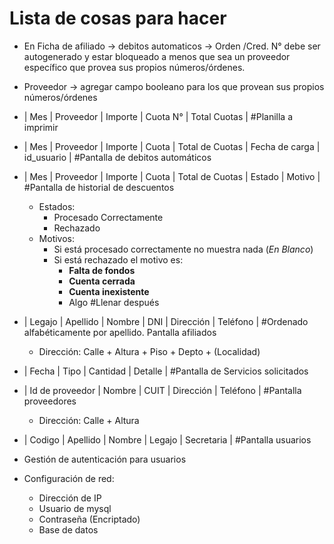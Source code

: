 # Lista de cosas para hacer

- En Ficha de afiliado -> debitos automaticos -> Orden /Cred. N° debe ser autogenerado y estar bloqueado a menos que sea un proveedor específico que provea sus propios números/órdenes.
- Proveedor -> agregar campo booleano para los que provean sus propios números/órdenes

- | Mes | Proveedor | Importe | Cuota N° | Total Cuotas | #Planilla a imprimir

- | Mes | Proveedor | Importe | Cuota | Total de Cuotas | Fecha de carga | id_usuario | #Pantalla de debitos automáticos

- | Mes | Proveedor | Importe | Cuota | Total de Cuotas | Estado | Motivo | #Pantalla de historial de descuentos
    - Estados:
        - Procesado Correctamente
        - Rechazado
    - Motivos:
        - Si está procesado correctamente no muestra nada (*En Blanco*)
        - Si está rechazado el motivo es:
            - **Falta de fondos**
            - **Cuenta cerrada**
            - **Cuenta inexistente**
            - Algo #Llenar después

- | Legajo | Apellido | Nombre | DNI | Dirección | Teléfono | #Ordenado alfabéticamente por apellido. Pantalla afiliados
    - Dirección: Calle + Altura + Piso + Depto + (Localidad)

- | Fecha | Tipo | Cantidad | Detalle | #Pantalla de Servicios solicitados

- | Id de proveedor | Nombre | CUIT | Dirección | Teléfono | #Pantalla proveedores
    - Dirección: Calle + Altura

- | Codigo | Apellido | Nombre | Legajo | Secretaria | #Pantalla usuarios

- Gestión de autenticación para usuarios
- Configuración de red:
    - Dirección de IP
    - Usuario de mysql
    - Contraseña (Encriptado)
    - Base de datos
